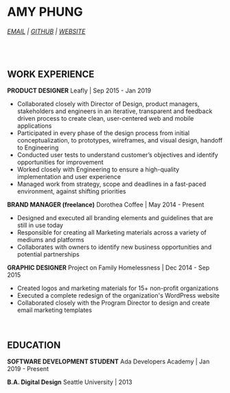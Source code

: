# AMY PHUNG

<div id="webaddress">
 <h6> <a href="phung.amy85@gmail.com">EMAIL</a> | <a href="https://github.com/aphunk">GITHUB</a> | <a href="https://amyphung.xyz">WEBSITE</a></h6>
<br>
</div>

## WORK EXPERIENCE

**PRODUCT DESIGNER**
Leafly | Sep 2015 - Jan 2019
- Collaborated closely with Director of Design, product managers, stakeholders and engineers in an iterative, transparent and feedback driven process to create clean, user-centered web and mobile applications
- Participated in every phase of the design process from initial conceptualization, to prototypes, wireframes, and visual design, handoff to Engineering
- Conducted user tests to understand customer’s objectives and identify opportunities for improvement
- Worked closely with Engineering to ensure a high-quality implementation and user experience
- Managed work from strategy, scope and deadlines in a fast-paced environment, against shifting priorities

**BRAND MANAGER (freelance)**
Dorothea Coffee | May 2014 - Present 
- Designed and executed all branding elements and guidelines that are still in use today
-	Responsible for creating all Marketing materials across a variety of mediums and platforms
- Collaborates with owners to identify new business opportunities and potential partnerships

**GRAPHIC DESIGNER** 
Project on Family Homelessness | Dec 2014 - Sep 2015
- Created logos and marketing materials for 15+ non-profit organizations
- Executed a complete redesign of the organization's WordPress website
- Collaborated closely with the Program Director to design and create email marketing templates

<br>

## EDUCATION

**SOFTWARE DEVELOPMENT STUDENT**
Ada Developers Academy | Jan 2019 - Present

**B.A. Digital Design**
Seattle University | 2013


